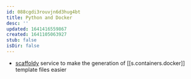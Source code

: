 ```yaml
---
id: 088cgdi3rouvjn6d3hug4bt
title: Python and Docker
desc: ''
updated: 1641416559867
created: 1641105063927
stub: false
isDir: false
---
```


- [scaffoldy](https://scaffoldy.io/) service to make the generation of [[s.containers.docker]] template files easier
